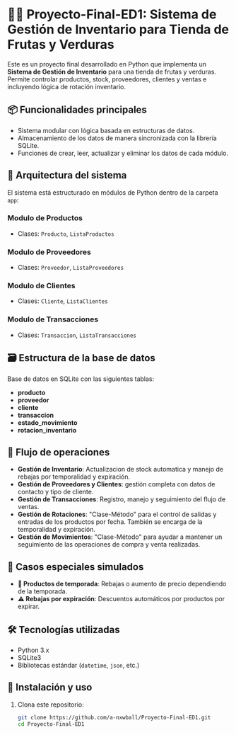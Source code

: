 # 🍎🥬 Proyecto-Final-ED1: Sistema de Gestión de Inventario para Tienda de Frutas y Verduras

Este es un proyecto final desarrollado en Python que implementa un **Sistema de Gestión de Inventario** para una tienda de frutas y verduras.
Permite controlar productos, stock, proveedores, clientes y ventas e incluyendo lógica de rotación inventario.

## 📦 Funcionalidades principales

- Sistema modular con lógica basada en estructuras de datos.
- Almacenamiento de los datos de manera sincronizada con la librería SQLite.
- Funciones de crear, leer, actualizar y eliminar los datos de cada módulo.

## 🧠 Arquitectura del sistema

El sistema está estructurado en módulos de Python dentro de la carpeta `app`:

### Modulo de Productos

- Clases: `Producto`, `ListaProductos`

### Modulo de Proveedores

- Clases: `Proveedor`, `ListaProveedores`

### Modulo de Clientes

- Clases: `Cliente`, `ListaClientes`

### Modulo de Transacciones

- Clases: `Transaccion`, `ListaTransacciones`

## 🗃️ Estructura de la base de datos

Base de datos en SQLite con las siguientes tablas:

- **producto**
- **proveedor**
- **cliente**
- **transaccion**
- **estado_movimiento**
- **rotacion_inventario**

## 🔁 Flujo de operaciones

- **Gestión de Inventario**: Actualizacion de stock automatica y manejo de rebajas por temporalidad y expiración.
- **Gestión de Proveedores y Clientes**: gestión completa con datos de contacto y tipo de cliente.
- **Gestión de Transacciones**: Registro, manejo y seguimiento del flujo de ventas.
- **Gestión de Rotaciones**: "Clase-Método" para el control de salidas y entradas de los productos por fecha. También se encarga de la temporalidad y expiración.
- **Gestión de Movimientos**: "Clase-Método" para ayudar a mantener un seguimiento de las operaciones de compra y venta realizadas.

## 🧠 Casos especiales simulados

- **🎯 Productos de temporada**: Rebajas o aumento de precio dependiendo de la temporada.
- **⚠️ Rebajas por expiración**: Descuentos automáticos por productos por expirar.

## 🛠️ Tecnologías utilizadas

- Python 3.x
- SQLite3
- Bibliotecas estándar (`datetime`, `json`, etc.)

## 🚀 Instalación y uso

1. Clona este repositorio:

   ```bash
   git clone https://github.com/a-nxwball/Proyecto-Final-ED1.git
   cd Proyecto-Final-ED1

   ```

```bash

````
